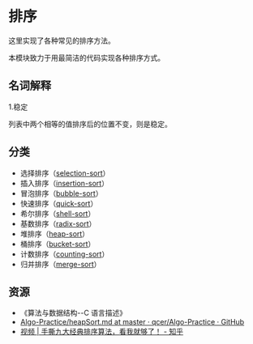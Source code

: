 # 排序

这里实现了各种常见的排序方法。

本模块致力于用最简洁的代码实现各种排序方式。

## 名词解释

1.稳定

列表中两个相等的值排序后的位置不变，则是稳定。

## 分类

- 选择排序（[selection-sort](./selection-sort.ts)）
- 插入排序（[insertion-sort](./insertion-sort.ts)）
- 冒泡排序（[bubble-sort](./bubble-sort.ts)）
- 快速排序（[quick-sort](./quick-sort.ts)）
- 希尔排序（[shell-sort](./shell-sort.ts)）
- 基数排序（[radix-sort](radix-sort)）
- 堆排序（[heap-sort](./heap-sort.ts)）
- 桶排序（[bucket-sort](./bucket-sort.ts)）
- 计数排序（[counting-sort](./counting-sort.ts)）
- 归并排序（[merge-sort](./merge-sort.ts)）

## 资源

- 《算法与数据结构--C 语言描述》
- [Algo-Practice/heapSort.md at master · qcer/Algo-Practice · GitHub](https://github.com/qcer/Algo-Practice/blob/master/Sort/heapSort.md)
- [视频 | 手撕九大经典排序算法，看我就够了！ - 知乎](https://zhuanlan.zhihu.com/p/52884590?utm_source=wechat_session&utm_medium=social&utm_oi=37938096242688)
